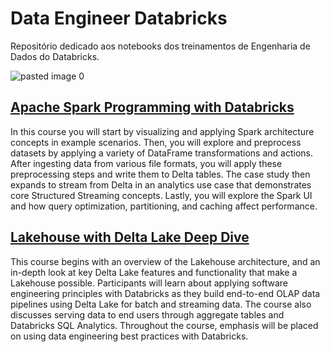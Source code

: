 # Data Engineer Databricks

Repositório dedicado aos notebooks dos treinamentos de Engenharia de Dados do Databricks.

![pasted image 0](https://user-images.githubusercontent.com/52939036/121819657-b0352180-cc64-11eb-8f74-c76f138f824d.png)


## [Apache Spark Programming with Databricks](https://github.com/vvalcristina/data-engineer-databricks/tree/main/Apache-Spark-Programming-with-Databricks)

In this course you will start by visualizing and applying Spark architecture concepts in example scenarios. Then, you will explore and preprocess datasets by applying a variety of DataFrame transformations and actions. After ingesting data from various file formats, you will apply these preprocessing steps and write them to Delta tables. The case study then expands to stream from Delta in an analytics use case that demonstrates core Structured Streaming concepts. Lastly, you will explore the Spark UI and how query optimization, partitioning, and caching affect performance.

## [Lakehouse with Delta Lake Deep Dive](https://github.com/vvalcristina/data-engineer-databricks/tree/main/Lakehouse-with-Delta-Lake-Deep-Dive)

This course begins with an overview of the Lakehouse architecture, and an in-depth look at key Delta Lake features and functionality that make a Lakehouse possible. Participants will learn about applying software engineering principles with Databricks as they build end-to-end OLAP data pipelines using Delta Lake for batch and streaming data. The course also discusses serving data to end users through aggregate tables and Databricks SQL Analytics. Throughout the course, emphasis will be placed on using data engineering best practices with Databricks.
